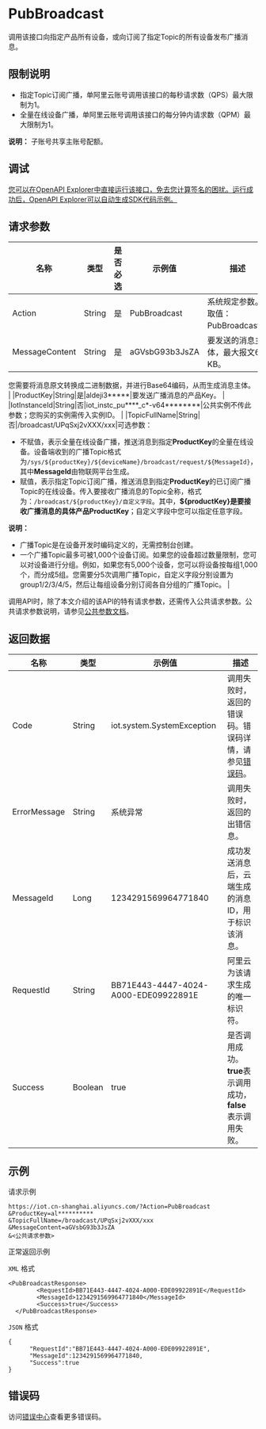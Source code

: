 # PubBroadcast

调用该接口向指定产品所有设备，或向订阅了指定Topic的所有设备发布广播消息。

## 限制说明

-   指定Topic订阅广播，单阿里云账号调用该接口的每秒请求数（QPS）最大限制为1。
-   全量在线设备广播，单阿里云账号调用该接口的每分钟内请求数（QPM）最大限制为1。

**说明：** 子账号共享主账号配额。

## 调试

[您可以在OpenAPI Explorer中直接运行该接口，免去您计算签名的困扰。运行成功后，OpenAPI Explorer可以自动生成SDK代码示例。](https://api.aliyun.com/#product=Iot&api=PubBroadcast&type=RPC&version=2018-01-20)

## 请求参数

|名称|类型|是否必选|示例值|描述|
|--|--|----|---|--|
|Action|String|是|PubBroadcast|系统规定参数。取值：PubBroadcast。 |
|MessageContent|String|是|aGVsbG93b3JsZA|要发送的消息主体，最大报文64 KB。

 您需要将消息原文转换成二进制数据，并进行Base64编码，从而生成消息主体。 |
|ProductKey|String|是|aldeji3\*\*\*\*\*|要发送广播消息的产品Key。 |
|IotInstanceId|String|否|iot\_instc\_pu\*\*\*\*\_c\*-v64\*\*\*\*\*\*\*\*|公共实例不传此参数；您购买的实例需传入实例ID。 |
|TopicFullName|String|否|/broadcast/UPqSxj2vXXX/xxx|可选参数：

 -   不赋值，表示全量在线设备广播，推送消息到指定**ProductKey**的全量在线设备。设备端收到的广播Topic格式为`/sys/${productKey}/${deviceName}/broadcast/request/${MessageId}`，其中**MessageId**由物联网平台生成。
-   赋值，表示指定Topic订阅广播，推送消息到指定**ProductKey**的已订阅广播Topic的在线设备。传入要接收广播消息的Topic全称，格式为：`/broadcast/${productKey}/自定义字段`。其中，**$\{productKey\}**是要接收广播消息的具体产品**ProductKey**；自定义字段中您可以指定任意字段。

 **说明：**

-   广播Topic是在设备开发时编码定义的，无需控制台创建。
-   一个广播Topic最多可被1,000个设备订阅。如果您的设备超过数量限制，您可以对设备进行分组。例如，如果您有5,000个设备，您可以将设备按每组1,000个，而分成5组。您需要分5次调用广播Topic，自定义字段分别设置为group1/2/3/4/5，然后让每组设备分别订阅各自分组的广播Topic。 |

调用API时，除了本文介绍的该API的特有请求参数，还需传入公共请求参数。公共请求参数说明，请参见[公共参数文档](~~30561~~)。

## 返回数据

|名称|类型|示例值|描述|
|--|--|---|--|
|Code|String|iot.system.SystemException|调用失败时，返回的错误码。错误码详情，请参见[错误码](~~87387~~)。 |
|ErrorMessage|String|系统异常|调用失败时，返回的出错信息。 |
|MessageId|Long|1234291569964771840|成功发送消息后，云端生成的消息ID，用于标识该消息。 |
|RequestId|String|BB71E443-4447-4024-A000-EDE09922891E|阿里云为该请求生成的唯一标识符。 |
|Success|Boolean|true|是否调用成功。**true**表示调用成功，**false**表示调用失败。 |

## 示例

请求示例

```
https://iot.cn-shanghai.aliyuncs.com/?Action=PubBroadcast
&ProductKey=al**********
&TopicFullName=/broadcast/UPqSxj2vXXX/xxx
&MessageContent=aGVsbG93b3JsZA
&<公共请求参数>
```

正常返回示例

`XML` 格式

```
<PubBroadcastResponse>
        <RequestId>BB71E443-4447-4024-A000-EDE09922891E</RequestId>
        <MessageId>1234291569964771840</MessageId>
        <Success>true</Success>
  </PubBroadcastResponse>
```

`JSON` 格式

```
{
      "RequestId":"BB71E443-4447-4024-A000-EDE09922891E",
      "MessageId":1234291569964771840,
      "Success":true
}
```

## 错误码

访问[错误中心](https://error-center.alibabacloud.com/status/product/Iot)查看更多错误码。


